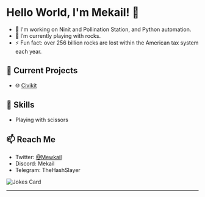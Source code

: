 # Hello World, I'm Mekail! 👋

- 🔭 I'm working on Ninit and Pollination Station, and Python automation.
- 🌱 I’m currently playing with rocks. 
- ⚡ Fun fact: over 256 billion rocks are lost within the American tax system each year.

## 🔭 Current Projects
- 🌐 [Civikit](https://github.com/Novus-Initium/Civikit)

## 🌟 Skills
- Playing with scissors 

## 📫 Reach Me
- Twitter: [@Mewkail](https://twitter.com/NotMekail)
- Discord: Mekail
- Telegram: TheHashSlayer

![Jokes Card](https://readme-jokes.vercel.app/api)

<hr/>
